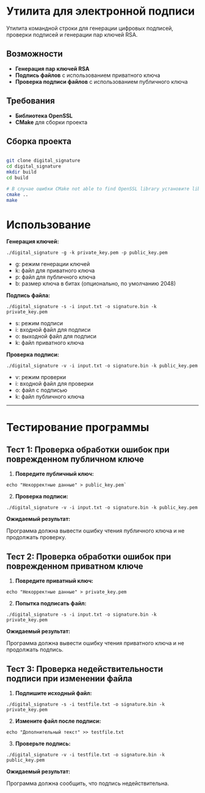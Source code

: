 

# Утилита для электронной подписи

Утилита командной строки для генерации цифровых подписей, проверки подписей и генерации пар ключей RSA.

## Возможности

- **Генерация пар ключей RSA**
- **Подпись файлов** с использованием приватного ключа
- **Проверка подписи файлов** с использованием публичного ключа

## Требования

- **Библиотека OpenSSL**
- **CMake** для сборки проекта

## Сборка проекта

   ```bash

   git clone digital_signature
   cd digital_signature
   mkdir build
   cd build

   # В случае ошибки CMake not able to find OpenSSL library установите libssl-dev
   cmake ..
   make

   ```


# **Использование**

**Генерация ключей:**

```shell
./digital_signature -g -k private_key.pem -p public_key.pem
```
- g: режим генерации ключей
- k: файл для приватного ключа
- p: файл для публичного ключа
- b: размер ключа в битах (опционально, по умолчанию 2048)

**Подпись файла:**


```shell
./digital_signature -s -i input.txt -o signature.bin -k private_key.pem
```
- s: режим подписи
- i: входной файл для подписи
- o: выходной файл для подписи
- k: файл приватного ключа

**Проверка подписи:**

```shell
./digital_signature -v -i input.txt -o signature.bin -k public_key.pem
```
- v: режим проверки
- i: входной файл для проверки
- o: файл с подписью
- k: файл публичного ключа
---

# **Тестирование программы**

## **Тест 1: Проверка обработки ошибок при поврежденном публичном ключе**

1. **Повредите публичный ключ:**
```shell
echo "Некорректные данные" > public_key.pem`
``` 
2. **Проверка подписи:**
    
```shell
./digital_signature -v -i input.txt -o signature.bin -k public_key.pem
```

**Ожидаемый результат:**

Программа должна вывести ошибку чтения публичного ключа и не продолжать проверку.

## **Тест 2: Проверка обработки ошибок при поврежденном приватном ключе**

1. **Повредите приватный ключ:**
    
```shell
echo "Некорректные данные" > private_key.pem
```
    
2. **Попытка подписать файл:**
    
```shell
./digital_signature -s -i input.txt -o signature.bin -k private_key.pem
```


**Ожидаемый результат:**

Программа должна вывести ошибку чтения приватного ключа и не продолжать подпись.

## **Тест 3: Проверка недействительности подписи при изменении файла**

1. **Подпишите исходный файл:**
    
```shell
./digital_signature -s -i testfile.txt -o signature.bin -k private_key.pem
```

2. **Измените файл после подписи:**
    
```shell
echo "Дополнительный текст" >> testfile.txt
```
    
3. **Проверьте подпись:**
```shell
./digital_signature -v -i testfile.txt -o signature.bin -k public_key.pem
```


**Ожидаемый результат:**

Программа должна сообщить, что подпись недействительна.


